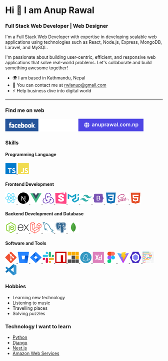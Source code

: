 # Hi 👋 I am Anup Rawal

### Full Stack Web Developer | Web Designer

I'm a Full Stack Web Developer with expertise in developing scalable web applications using technologies such as React, Node.js, Express, MongoDB, Laravel, and MySQL.

I'm passionate about building user-centric, efficient, and responsive web applications that solve real-world problems. Let's collaborate and build something awesome together!

- 🌍 I am based in Kathmandu, Nepal
- 📧 You can contact me at [rwlanup@gmail.com](mailto:rwlanup@gmail.com)
- ⚡ Help business dive into digital world

---

### Find me on web

[<img src="./icons/facebook-button.svg" height="40" alt="Facebook"/>](https://facebook.com/rwlanup)
[<img src="./icons/linkedin-button.svg" height="40" alt="Linkedin" />](https://linkedin.com/in/rwlanup)
[<img src="./icons/website.svg" height="40" alt="anuprawal.com.np" />](https://anuprawal.com.np)

### Skills

#### Programming Language

<a href="https://www.typescriptlang.org/" target="_blank" rel="noreferrer">
<img src="./icons/typescript.svg" width="36" height="36" alt="Typescript" />
</a>
<a href="https://developer.mozilla.org/en-US/docs/Web/JavaScript" target="_blank" rel="noreferrer">
<img src="./icons/javascript.svg" width="36" height="36" alt="Javascript" />
</a>

#### Frontend Development

<a href="https://react.dev/" target="_blank" rel="noreferrer">
<img src="./icons/react.svg" width="36" height="36" alt="React" />
</a>
<a href="https://nextjs.org/" target="_blank" rel="noreferrer">
<img src="./icons/nextjs.svg" width="36" height="36" alt="Next.js" />
</a>
<a href="https://vuejs.org/" target="_blank" rel="noreferrer">
<img src="./icons/vuejs.svg" width="36" height="36" alt="Vue.js" />
</a>
<a href="https://redux.js.org/" target="_blank" rel="noreferrer">
<img src="./icons/redux.svg" width="36" height="36" alt="Redux" />
</a>
<a href="https://storybook.js.org/" target="_blank" rel="noreferrer">
<img src="./icons/storybook.svg" width="36" height="36" alt="Storybook" />
</a>
<a href="https://mui.com/" target="_blank" rel="noreferrer">
<img src="./icons/materialui.svg" width="36" height="36" alt="Material UI" />
</a>
<a href="https://tailwindcss.com/" target="_blank" rel="noreferrer">
<img src="./icons/tailwindcss.svg" width="36" height="36" alt="Tailwind CSS" />
</a>
<a href="https://getbootstrap.com/" target="_blank" rel="noreferrer">
<img src="./icons/bootstrap.svg" width="36" height="36" alt="Bootstrap" />
</a>
<a href="https://developer.mozilla.org/en-US/docs/Web/CSS" target="_blank" rel="noreferrer">
<img src="./icons/css3.svg" width="36" height="36" alt="CSS 3" />
</a>
<a href="https://sass-lang.com/" target="_blank" rel="noreferrer">
<img src="./icons/sass.svg" width="36" height="36" alt="Sass" />
</a>
<a href="https://developer.mozilla.org/en-US/docs/Glossary/HTML5" target="_blank" rel="noreferrer">
<img src="./icons/html5.svg" width="36" height="36" alt="HTML 5" />
</a>

#### Backend Development and Database

<a href="https://nodejs.org/" target="_blank" rel="noreferrer">
<img src="./icons/nodejs.svg" width="36" height="36" alt="Node.js" />
</a>
<a href="https://expressjs.com/" target="_blank" rel="noreferrer">
<img src="./icons/express.svg" width="36" height="36" alt="Express.js" />
</a>
<a href="https://laravel.com/" target="_blank" rel="noreferrer">
<img src="./icons/laravel.svg" width="36" height="36" alt="Laravel" />
</a>
<a href="https://www.mysql.com/" target="_blank" rel="noreferrer">
<img src="./icons/mysql.svg" width="36" height="36" alt="MySQL" />
</a>
<a href="https://www.postgresql.org/" target="_blank" rel="noreferrer">
<img src="./icons/postgresql.svg" width="36" height="36" alt="PostgreSQL" />
</a>
<a href="https://www.mongodb.com/" target="_blank" rel="noreferrer">
<img src="./icons/mongodb.svg" width="36" height="36" alt="MongoDB" />
</a>

#### Software and Tools

<a href="https://git-scm.com/" target="_blank" rel="noreferrer">
<img src="./icons/git.svg" width="36" height="36" alt="Git" />
</a>
<a href="https://bitbucket.org/" target="_blank" rel="noreferrer">
<img src="./icons/bitbucket.svg" width="36" height="36" alt="Bitbucket" />
</a>
<a href="https://www.atlassian.com/software/jira" target="_blank" rel="noreferrer">
<img src="./icons/jira.svg" width="36" height="36" alt="Jira" />
</a>
<a href="https://slack.com/" target="_blank" rel="noreferrer">
<img src="./icons/slack.svg" width="36" height="36" alt="Slack" />
</a>
<a href="https://www.npmjs.com/" target="_blank" rel="noreferrer">
<img src="./icons/npm.svg" width="36" height="36" alt="NPM" />
</a>
<a href="https://pnpm.io/" target="_blank" rel="noreferrer">
<img src="./icons/pnpm.svg" width="36" height="36" alt="PNPM" />
</a>
<a href="https://yarnpkg.com/" target="_blank" rel="noreferrer">
<img src="./icons/yarn.svg" width="36" height="36" alt="Yarn" />
</a>
<a href="https://helpx.adobe.com/uk/support/xd.html" target="_blank" rel="noreferrer">
<img src="./icons/xd.svg" width="36" height="36" alt="Adobe XD" />
</a>
<a href="https://www.figma.com/" target="_blank" rel="noreferrer">
<img src="./icons/figma.svg" width="36" height="36" alt="Figma" />
</a>
<a href="https://vitejs.dev/" target="_blank" rel="noreferrer">
<img src="./icons/vite.svg" width="36" height="36" alt="Vite" />
</a>
<a href="https://eslint.org/" target="_blank" rel="noreferrer">
<img src="./icons/eslint.svg" width="36" height="36" alt="ESlint" />
</a>
<a href="https://prettier.io/" target="_blank" rel="noreferrer">
<img src="./icons/prettier.svg" width="36" height="36" alt="Prettier" />
</a>
<a href="https://code.visualstudio.com/" target="_blank" rel="noreferrer">
<img src="./icons/vs-code.svg" width="36" height="36" alt="Visual Studio Code" />
</a>

### Hobbies

- Learning new technology
- Listening to music
- Travelling places
- Solving puzzles

### Technology I want to learn

- [Python](https://www.python.org/)
- [Django](https://www.djangoproject.com/)
- [Nest.js](https://nestjs.com/)
- [Amazon Web Services](https://aws.amazon.com/)
